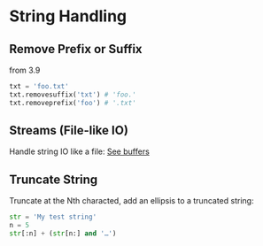 # String Handling

## Remove Prefix or Suffix

from 3.9

```python
txt = 'foo.txt'
txt.removesuffix('txt') # 'foo.'
txt.removeprefix('foo') # '.txt'
```

## Streams (File-like IO)

Handle string IO like a file:
[See buffers](buffers.md)

## Truncate String

Truncate at the Nth characted, add an ellipsis to a truncated string:

```python
str = 'My test string'
n = 5
str[:n] + (str[n:] and '…')
```
